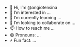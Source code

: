 - 👋 Hi, I’m @angiotensina
- 👀 I’m interested in ...
- 🌱 I’m currently learning ...
- 💞️ I’m looking to collaborate on ...
- 📫 How to reach me ...
- 😄 Pronouns: ...
- ⚡ Fun fact: ...

<!---
angiotensina/angiotensina is a ✨ special ✨ repository because its `README.md` (this file) appears on your GitHub profile.
You can click the Preview link to take a look at your changes.
--->

